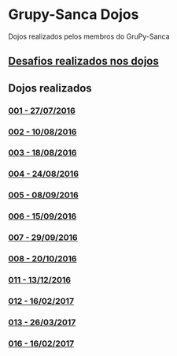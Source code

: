# Grupy-Sanca Dojos
Dojos realizados pelos membros do GruPy-Sanca

## [Desafios realizados nos dojos](https://github.com/grupy-sanca/dojos/blob/master/desafios.md)

## Dojos realizados

### [001 - 27/07/2016](https://github.com/grupy-sanca/dojos/tree/master/001)

### [002 - 10/08/2016](https://github.com/grupy-sanca/dojos/tree/master/002)

### [003 - 18/08/2016](https://github.com/grupy-sanca/dojos/tree/master/003)

### [004 - 24/08/2016](https://github.com/grupy-sanca/dojos/tree/master/004)

### [005 - 08/09/2016](https://github.com/grupy-sanca/dojos/tree/master/005)

### [006 - 15/09/2016](https://github.com/grupy-sanca/dojos/tree/master/006)

### [007 - 29/09/2016](https://github.com/grupy-sanca/dojos/tree/master/007)

### [008 - 20/10/2016](https://github.com/grupy-sanca/dojos/tree/master/008)

### [011 - 13/12/2016](https://github.com/grupy-sanca/dojos/tree/master/011)

### [012 - 16/02/2017](https://github.com/grupy-sanca/dojos/tree/master/012)

### [013 - 26/03/2017](https://github.com/grupy-sanca/dojos/tree/master/013)

### [016 - 16/02/2017](https://github.com/grupy-sanca/dojos/tree/master/016)
